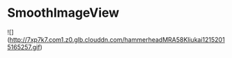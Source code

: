 # SmoothImageView
![] (http://7xp7k7.com1.z0.glb.clouddn.com/hammerheadMRA58Kliukai12152015165257.gif)
